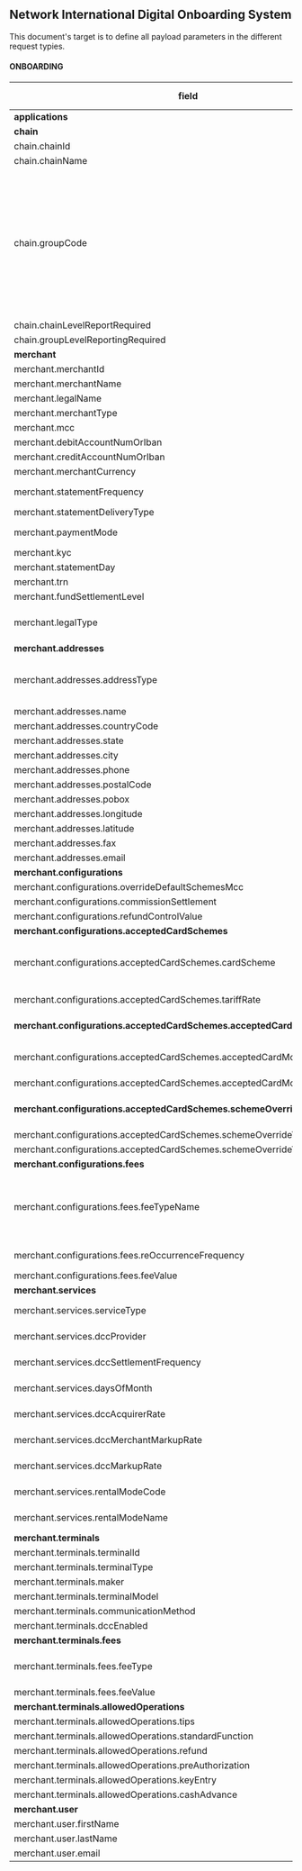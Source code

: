 
## Network International Digital Onboarding System
This document's target is to define all payload parameters in the different request typies.
#### ONBOARDING
| **field** | **Type** |**length**|**possible values**|**Way4**	|**Base24**|**Self-Services**|**MC-3D**|**Payload**
|--|--|--|--|--|--|--|--|--|
|**applications**| object[] |N/A ||mandatory|mandatory | | | | |
|**chain**| object |N/A ||optional|N/A | | | |
|chain.chainId| alphanumeric | 25|| mandatory|N/A | | | | |
|chain.chainName| alphanumeric  | 100|| mandatory| N/A| | | | |
|chain.groupCode| alphabetic  | 10|AFG,  ALIMIGS, ASECYBS, ASEMIGS, ATG, BRLADP, DARADP, DDF, DET, DTR, EAM, ECMMIGS, EHMMIGS, EHSADP, ETI, ETS, FLD, FLN, JMB, JUM, KSA, MTOMOTO, OTH, RLG, ROTADP, RTA, SDG, TRNADP, TRNCYBS, TRNMIGS, TRNMOTO, TRNMPOS, TRNPOS, TRNSABR| mandatory| N/A| | | | |
|chain.chainLevelReportRequired| boolean |5 || mandatory|N/A | | | | |
|chain.groupLevelReportingRequired| boolean | 5||mandatory |N/A | | | | |
|**merchant**  |object[]  |N/A ||mandatory | mandatory| | | | |
|merchant.merchantId  |alphanumeric|25 ||mandatory |mandatory | | | |
|merchant.merchantName|alphanumeric|100||mandatory | mandatory| | | |
|merchant.legalName|alphanumeric|100 ||mandatory | | | | |
|merchant.merchantType|alphanumeric|4||mandatory |mandatory | | | |
|merchant.mcc|numeric|5||mandatory || | | |
|merchant.debitAccountNumOrIban|alphanumeric|25 ||mandatory | N/A| | | |
|merchant.creditAccountNumOrIban|alphanumeric|25 ||mandatory |N/A | | | |
|merchant.merchantCurrency|alphabetic|4 ||mandatory |mandatory | | | |
|merchant.statementFrequency|alphabetic|10|DAILY, WEEKLY, MONTHLY|mandatory |N/A | | | |
|merchant.statementDeliveryType|alphabetic|5|Email, Fax|mandatory | N/A| | | |
|merchant.paymentMode|alphabetic|3|EFT, EQ, FN, IFT, MC, NN, OB, TT |mandatory |N/A| | | |
|merchant.kyc|boolean|5 ||mandatory |N/A | | | |
|merchant.statementDay|numeric|2 ||mandatory |N/A | | | |
|merchant.trn|alphanumeric|15 ||mandatory | N/A| | | |
|merchant.fundSettlementLevel|alphabetic|1 |O, U|optional |N/A| | | |
|merchant.legalType|alphanumeric|25 |LLC, SOLE_PROPRIETOR, PARTNERSHIP, FREE_ZONE|optional |N/A| | | |
|**merchant.addresses**|object[]|N/A ||mandatory |mandatory | | |
|merchant.addresses.addressType|alphabetic|25 |DEFAULT,  STMT_ADDR,  PAYM_ADDR,  CORRESPONDING,  TRADING|mandatory |mandatory | | |
|merchant.addresses.name |alphanumeric|100 ||mandatory|N/A| | | |
|merchant.addresses.countryCode|alphabetic|4 ||mandatory |mandatory|| | 
|merchant.addresses.state|alphabetic|100 ||option | optional  | | |
|merchant.addresses.city|alphabetic|100 ||mandatory | optional| | | |
|merchant.addresses.phone|numeric|25 ||optional |optional| | | |
|merchant.addresses.postalCode|numeric|25 ||mandatory |optional| | | |
|merchant.addresses.pobox|numeric|25 ||optional | optional|| | |
|merchant.addresses.longitude|numeric|25 ||optional |N/A| | | |
|merchant.addresses.latitude|numeric|25 ||optional |N/A | | | |
|merchant.addresses.fax|numeric|25 ||optional |N/A | | | |
|merchant.addresses.email|alphanumeric|256 ||mandatory |optional| | | |
|**merchant.configurations**|object|N/A||mandatory |mandatory | | | |
|merchant.configurations.overrideDefaultSchemesMcc|boolean|5||optional |N/A | | | |
|merchant.configurations.commissionSettlement|alphabetic|15|NEXT_STTLM,  M1|mandatory |N/A | | | |
|merchant.configurations.refundControlValue|alphabetic|1|G, R, C, N|mandatory | N/A| | | |
|**merchant.configurations.acceptedCardSchemes**|object[]|N/A||mandatory |mandatory | | | |
|merchant.configurations.acceptedCardSchemes.cardScheme|alphabetic|4|VISA, MC, PL, JCB, CUP, MER, DCI, AMEX, TBOD, DODB, DOCR, DOHY, SBOC, SBOD, DOPR|mandatory |mandatory | | | |
|merchant.configurations.acceptedCardSchemes.tariffRate|numeric|10||mandatory in case of simple pricing merchants | N/A| | | |
|**merchant.configurations.acceptedCardSchemes.acceptedCardModes**|object[]|N/A||mandatory in case of complex pricing merchants |N/A || | |
|merchant.configurations.acceptedCardSchemes.acceptedCardModes.modeName|alphabetic|15|ELECTRONIC, MANUAL, INTERNATIONAL, DOMESTIC, PREMIUM|mandatory |N/A | | | |
|merchant.configurations.acceptedCardSchemes.acceptedCardModes.rate|numeric|10|||N/A | | | |
|**merchant.configurations.acceptedCardSchemes.schemeOverrideValue**|object|N/A||mandatory in case overrideDefaultSchemesMcc is true| N/A| | | |
|merchant.configurations.acceptedCardSchemes.schemeOverrideValue.mcc|numeric|5||mandatory|N/A | | | |
|merchant.configurations.acceptedCardSchemes.schemeOverrideValue.dbaName|alphanumeric|100||mandatory|N/A | | | |
|**merchant.configurations.fees**|object[]|N/A||mandatory | N/A| | | |
|merchant.configurations.fees.feeTypeName|alphabetic|15|MIS, ACQ_MMBR_FEE, MFEE_STRT, MFEE_FRD_HND, FRAUD_HAND_FEE, TRANS_FEE, REFUND_FEE|mandatory | N/A| | | |
|merchant.configurations.fees.reOccurrenceFrequency|alphabetic|10|DAILY, WEEKLY, MONTHLY|mandatory |N/A| | | |
|merchant.configurations.fees.feeValue|numeric|10|||N/A| | | |
|**merchant.services**|object[]|N/A|| | N/A| | | |
|merchant.services.serviceType|alphabetic|15|DCC, RENTAL, MC_3D_SECURE|mandatory |N/A| | | |
|merchant.services.dccProvider|alphabetic|2|PP, FX|mandatory in case of serviceType is DCC |N/A | | | |
|merchant.services.dccSettlementFrequency|alphabetic|10|DAILY, WEEKLY, MONTHLY|mandatory in case of serviceType is DCC |N/A | | | |
|merchant.services.daysOfMonth|numeric|2||mandatory in case of serviceType is DCC |N/A | | | |
|merchant.services.dccAcquirerRate|numeric|10||mandatory in case of serviceType is DCC |N/A | | | |
|merchant.services.dccMerchantMarkupRate|numeric|10||mandatory in case of serviceType is DCC |N/A | | | |
|merchant.services.dccMarkupRate|numeric|10||mandatory in case of serviceType is 'DCC' |N/A | | | |
|merchant.services.rentalModeCode|alphabetic|10|CASH, CHEQUE|mandatory in case of serviceType is 'RENTAL' |N/A| | | |
|merchant.services.rentalModeName|alphabetic|10||mandatory in case of serviceType is 'RENTAL' |N/A| | | |
|**merchant.terminals**|object[]|N/A||optionalMandatory |Mandatory| | | |
|merchant.terminals.terminalId|alphanumeric|25||mandatory |mandatory | | | |
|merchant.terminals.terminalType|alphanumeric|10||mandatory |N/A| | | |
|merchant.terminals.maker|alphanumeric|10||mandatory |N/A| | | | |
|merchant.terminals.terminalModel|alphanumeric|25||mandatory |N/A | | | |
|merchant.terminals.communicationMethod|alphanumeric|10|SG,  GPRS_SIM|mandatory |N/A| | | |
|merchant.terminals.dccEnabled|boolean|5||mandatory |N/A | | | |
|**merchant.terminals.fees**|object[]|N/A||mandatory | N/A| | | |
|merchant.terminals.fees.feeType|alphabetic|25|SIM_FEE,  GPRS_FEE,  TERMINAL_RENTAL_FEE,  INS_FEE|mandatory |N/A | | | |
|merchant.terminals.fees.feeValue|numeric|10||mandatory | N/A| | | |
|**merchant.terminals.allowedOperations**|object|N/A||optional |N/A | | | |
|merchant.terminals.allowedOperations.tips|boolean|5||optional | N/A| | | |
|merchant.terminals.allowedOperations.standardFunction||boolean|5|optional |N/A | | | |
|merchant.terminals.allowedOperations.refund|boolean|5||optional | N/A| | | |
|merchant.terminals.allowedOperations.preAuthorization|boolean|5||optional |N/A | | | |
|merchant.terminals.allowedOperations.keyEntry|boolean|5||optional | N/A| | | |
|merchant.terminals.allowedOperations.cashAdvance|boolean|5||optional | N/A| | | |
|**merchant.user**|object|N/A||N/A | N/A| | | |
|merchant.user.firstName|alphanumeric|100||N/A |N/A | | | |
|merchant.user.lastName|alphanumeric|100||N/A | N/A| | | |
|merchant.user.email|alphanumeric|256||N/A | N/A| | | |
<!--stackedit_data:
eyJoaXN0b3J5IjpbMTc5ODExMzIzMiwtMTUxNDU4NTIxOSwyMD
kxMDAyMDUzLC04MDM4OTEyNjYsLTE4OTk3NzIzNCw1MzEzNTU4
NDYsLTIwODk0NTc2OCwxOTM1ODI0MDE4LDE4NDg3MTc1MjJdfQ
==
-->